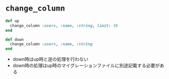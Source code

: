 # `change_column`

```ruby
def up
  change_column :users, :name, :string, limit: 30
end

def down
  change_column :users, :name, :string
end
```

- down時はup時と逆の処理を行わない
- down時の処理はup時のマイグレーションファイルに別途記載する必要がある
